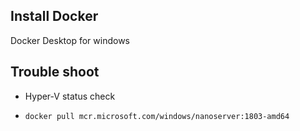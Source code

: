 ## Install Docker
Docker Desktop for windows

## Trouble shoot
- Hyper-V status check  

- `docker pull mcr.microsoft.com/windows/nanoserver:1803-amd64`


